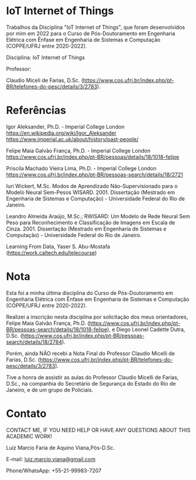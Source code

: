 # IoT Internet of Things

Trabalhos da Disciplina "IoT Internet of Things", que foram desenvolvidos por mim em 2022 para o Curso de Pós-Doutoramento em Engenharia Elétrica com Ênfase em Engenharia de Sistemas e Computação (COPPE/UFRJ entre 2020-2022).

Disciplina: IoT Internet of Things

Professor:

Claudio Miceli de Farias, D.Sc. (https://www.cos.ufrj.br/index.php/pt-BR/telefones-do-pesc/details/3/2783).

# Referências

Igor Aleksander, Ph.D. - Imperial College London
https://en.wikipedia.org/wiki/Igor_Aleksander
https://www.imperial.ac.uk/about/history/past-people/

Felipe Maia Galvão França, Ph.D. - Imperial College London
https://www.cos.ufrj.br/index.php/pt-BR/pessoas/details/18/1018-felipe

Priscila Machado Vieira Lima, Ph.D. - Imperial College London
https://www.cos.ufrj.br/index.php/pt-BR/pessoas-search/details/18/2721

Iuri Wickert, M.Sc. Modos de Aprendizado Não-Supervisionado para o Modelo Neural Sem-Pesos WISARD. 2001. 
Dissertação (Mestrado em Engenharia de Sistemas e Computação) - Universidade Federal do Rio de Janeiro.

Leandro Almeida Araújo, M.Sc.; RWISARD: Um Modelo de Rede Neural Sem Peso para Reconhecimento e Classificação de Imagens em Escala de Cinza. 2001. 
Dissertação (Mestrado em Engenharia de Sistemas e Computação) - Universidade Federal do Rio de Janeiro.

Learning From Data, Yaser S. Abu-Mostafa (https://work.caltech.edu/telecourse)

# Nota

Esta foi a minha última disciplina do Curso de Pós-Doutoramento em Engenharia Elétrica com Ênfase em Engenharia de Sistemas e Computação (COPPE/UFRJ entre 2020-2022).

Realizei a inscrição nesta disciplina por solicitação dos meus orientadores, Felipe Maia Galvão França, Ph.D. (https://www.cos.ufrj.br/index.php/pt-BR/pessoas-search/details/18/1018-felipe), e Diego Leonel Cadette Dutra, D.Sc. (https://www.cos.ufrj.br/index.php/pt-BR/pessoas-search/details/18/2784).

Porém, ainda NÃO recebi a Nota Final do Professor Claudio Micelli de Farias, D.Sc. (https://www.cos.ufrj.br/index.php/pt-BR/telefones-do-pesc/details/3/2783).

Tive a honra de assistir as aulas do Professor Claudio Micelli de Farias, D.Sc., na companhia do Secretário de Segurança do Estado do Rio de Janeiro, e de um grupo de Policiais.

# Contato

CONTACT ME, IF YOU NEED HELP OR HAVE ANY QUESTIONS ABOUT THIS ACADEMIC WORK!

Luiz Marcio Faria de Aquino Viana,Pós-D.Sc. 

E-mail: luiz.marcio.viana@gmail.com 

Phone/WhatsApp: +55-21-99983-7207
